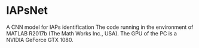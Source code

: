 # IAPsNet
A CNN model for IAPs identification
The code running in the environment of MATLAB R2017b (The Math Works Inc., USA). The GPU of the PC is a NVIDIA GeForce GTX 1080.
